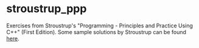 stroustrup_ppp
==============

Exercises from Stroustrup's "Programming - Principles and Practice Using C++" (First Edition). Some sample solutions by Stroustrup can be found [here](http://www.stroustrup.com/Programming/Solutions/exercise_solutions.html).
